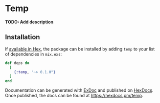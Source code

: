 # Temp

**TODO: Add description**

## Installation

If [available in Hex](https://hex.pm/docs/publish), the package can be installed
by adding `temp` to your list of dependencies in `mix.exs`:

```elixir
def deps do
  [
    {:temp, "~> 0.1.0"}
  ]
end
```

Documentation can be generated with [ExDoc](https://github.com/elixir-lang/ex_doc)
and published on [HexDocs](https://hexdocs.pm). Once published, the docs can
be found at <https://hexdocs.pm/temp>.

